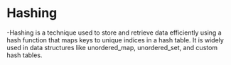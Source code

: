 # Hashing
-Hashing is a technique used to store and retrieve data efficiently using a hash function that maps keys to unique indices in a hash table. It is widely used in data structures like unordered_map, unordered_set, and custom hash tables.
